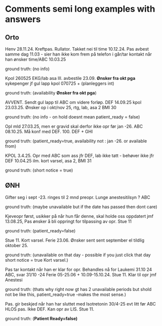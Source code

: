 # Comments semi long examples with answers

## Orto

Henv 28.11.24. Kreftpas. Rullator. Takket nei til time 10.12.24. Pas avbest samme dag 11.03 - sier han ikke kom frem på telefon i går/tar kontakt når han ønsker time/ABC 10.03.25

ground truth: (no info)

Kpol 260525 EKG/lab asa III. avbestile 23.09. **Ønsker fra okt pga** sykepenger jf gul lapp kpol 070725 + (planleggers int)

ground truth: (availability  **Ønsker fra okt pga**)

AVVENT. Sendt gul lapp til ABC om videre forløp. DEF 14.09.25 kpol 23.03.25. Ønsker op i okt/nov 25, rtg, lab, asa 2 BMI 30

ground truth: (no info - on hold doesnt mean patient_ready = false)

Opl mld 27.03.25, men er gravid skal derfor ikke opr før jan -26. ABC 08.10.25. Må konf med DEF. 100. DEF + GHI 

ground truth: (patient_ready=true, availability not : jan -26. or available from)

KPOL 3.4.25. Opr med ABC som ass jfr DEF, lab ikke tatt - behøver ikke jfr DEF 10.04.25 ilm. kort varsel, asa 2, BMI 31

ground truth: (short notice = true)

## ØNH

Gifter seg i sept -23. ringes til 2 mnd preopr. Lunge anestesitilsyn ? ABC

ground truth: (maybe unavailable but if the date has passed then dont care)

Kjeveopr først, usikker på når hun får denne, skal holde oss oppdatert jmf 13.08.25, Pas ønsker å bli oppringt for tilpassing av opr. Stue 11

ground truth: (patient_ready=false)

Stue 11. Kort varsel. Ferie 23.06. Ønsker sent sent september el tildlig oktober 25.

ground truth: (unavailable on that day - possible if you just click that day short notice = true Kort varsel.)

Pas tar kontakt når han er klar for opr. Behandles nå for Laukemi 31.10 24 ABC, svar 31/10 -24 Ferie 05-25.06 + 10.09-15.10.24. Stue 11. Klar til opr jmf Anestesi

ground truth: (thats why right now gt has 2 unavailable periods but shold not be like this, patient_ready=true -makes the most sense.)

Pas. gir beskjed når han har sluttet med Isotretonin 30/4-25 evt litt før ABC HLOS pas. Ikke DEF. Kan opr av LIS. Stue 11.

ground truth: (**Patient Ready=false)**
